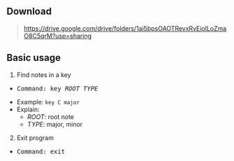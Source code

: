 ## Download
>https://drive.google.com/drive/folders/1ai5bpsOAOTRevxRvEiolLoZmaO8C5qrM?usp=sharing
## Basic usage
1. Find notes in a key
- <pre>Command: key <i>ROOT</i> <i>TYPE</i></pre>
- Example: `key C major`
- Explain:
    - *ROOT*: root note
    - *TYPE*: major, minor
2. Exit program
- <pre>Command: exit
